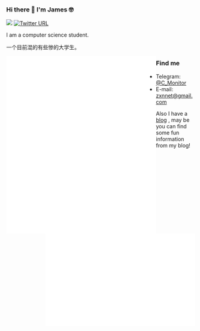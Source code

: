 ### Hi there 👋 I'm James 🤓 
![](https://img.shields.io/badge/Hey!-friend～-green) [![Twitter URL](https://img.shields.io/twitter/url?style=social&url=https%3A%2F%2Ftwitter.com%2FViewvZxn)](https://twitter.com/ViewvZxn)  

I am a computer science student.   

一个目前混的有些惨的大学生。  

<img alt="m" align="left" width="400px" src="https://github.com/viewv/viewv/blob/master/metrics.plugin.music.svg">
<img alt="m" align="right" width="400px" src="https://github.com/viewv/viewv/blob/master/metrics.plugin.activity.svg">


### Find me

- Telegram: [@C_Monitor](https://t.me/C_Monitor)
- E-mail: zxnnet@gmail.com


Also I have a [blog](https://tech.viewv.top) , may be you can find some fun information from my blog!
